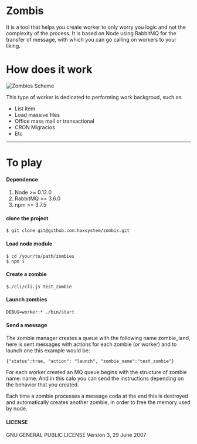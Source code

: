 # Zombis
It is a tool that helps you create worker to only worry you logic and not the complexity of the process. It is based on Node using RabbitMQ for the transfer of message, with which you can go calling on workers to your liking.

# How does it work

![Zombies Scheme](http://images-of-the-applications.s3.amazonaws.com/zombies_scheme.png)


This type of worker is dedicated to performing work backgroud, such as:
 - List item
 - Load massive files
 - Office mass mail or transactional
 - CRON Migracios
 - Etc


----------
# To play

#### Dependence

 1. Node >= 0.12.0
 2. RabbitMQ >= 3.6.0
 3. npm >= 3.7.5

#### clone the project
  
    $ git clone git@github.com:haxsystem/zombis.git

#### Load node module

    $ cd /your/to/path/zombies
    $ npm i
    
#### Create a zombie

    $./cli/cli.js test_zombie
    
#### Launch zombies

    DEBUG=worker:* ./bin/start
    
#### Send a message

The zombie manager creates a queue with the following name zombie_land, here is sent messages with actions for each zombie (or worker) and to launch one this example would be:

    {"status":true, "action": "launch", "zombie_name":"test_zombie"}

For each worker created an MQ queue begins with the structure of zombie name: name. And in this calo you can send the instructions depending on the behavior that you created.

Each time a zombie processes a message coda at the end this is destroyed and automatically creates another zombie, in order to free the memory used by node.

#### **LICENSE**
GNU GENERAL PUBLIC LICENSE
Version 3, 29 June 2007
